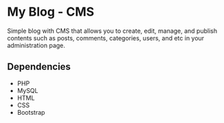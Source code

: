 # My Blog - CMS

Simple blog with CMS that allows you to create, edit, manage, and publish contents such as posts, comments, categories, users, and etc in your administration page.

## Dependencies
 - PHP
 - MySQL
 - HTML
 - CSS
 - Bootstrap